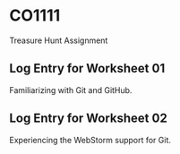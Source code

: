 # CO1111
Treasure Hunt Assignment

## Log Entry for Worksheet 01
Familiarizing with Git and GitHub.

## Log Entry for Worksheet 02
Experiencing the WebStorm support for Git.
